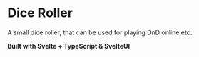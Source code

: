 # Dice Roller

A small dice roller, that can be used for playing DnD online etc.

**Built with Svelte + TypeScript & SvelteUI**